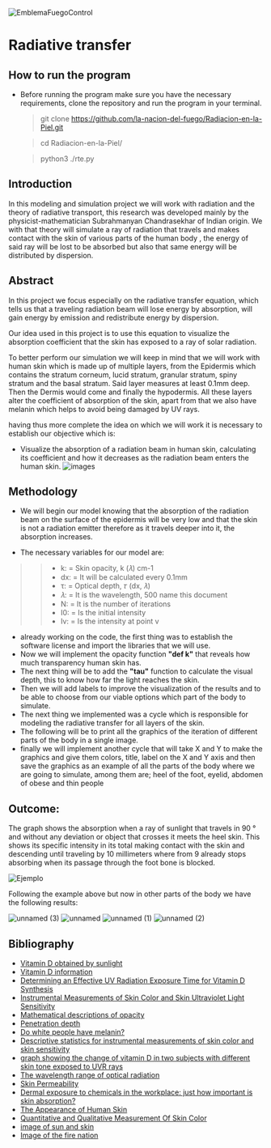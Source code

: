 ![EmblemaFuegoControl](https://user-images.githubusercontent.com/38228291/67335050-6ba2c280-f523-11e9-93c5-928435fdd118.png)
# Radiative transfer

## How to run the program
- Before running the program make sure you have the necessary requirements, clone the repository and run the program in your terminal.

   > git clone https://github.com/la-nacion-del-fuego/Radiacion-en-la-Piel.git
   
   > cd Radiacion-en-la-Piel/  
   
   > python3 ./rte.py

## Introduction
In this modeling and simulation project we will work with radiation and the theory of radiative transport, this research was developed mainly by the physicist-mathematician Subrahmanyan Chandrasekhar of Indian origin. We with that theory will simulate a ray of radiation that travels and makes contact with the skin of various parts of the human body , the energy of said ray will be lost to be absorbed but also that same energy will be distributed by dispersion.

## Abstract
In this project we focus especially on the radiative transfer equation, which tells us that a traveling radiation beam will lose energy by absorption, will gain energy by emission and redistribute energy by dispersion.

Our idea used in this project is to use this equation to visualize the absorption coefficient that the skin has exposed to a ray of solar radiation.

To better perform our simulation we will keep in mind that we will work with human skin which is made up of multiple layers, from the Epidermis which contains the stratum corneum, lucid stratum, granular stratum, spiny stratum and the basal stratum. Said layer measures at least 0.1mm deep. Then the Dermis would come and finally the hypodermis. All these layers alter the coefficient of absorption of the skin, apart from that we also have melanin which helps to avoid being damaged by UV rays.

having thus more complete the idea on which we will work it is necessary to establish our objective which is:
- Visualize the absorption of a radiation beam in human skin, calculating its coefficient and how it decreases as the radiation beam enters the human skin.
![images](https://user-images.githubusercontent.com/38228291/71786960-ee5ef800-3011-11ea-92ce-2d450fbc3427.png)
## Methodology 
- We will begin our model knowing that the absorption of the radiation beam on the surface of the epidermis will be very low and that the skin is not a radiation emitter therefore as it travels deeper into it, the absorption increases.

- The necessary variables for our model are:
>>- k: = Skin opacity, k (𝜆) cm-1
>>- dx: = It will be calculated every 0.1mm
>>- τ: = Optical depth, 𝜏 (dx, 𝜆)
>>- 𝜆: = It is the wavelength, 500 name this document
>>- N: = It is the number of iterations
>>- I0: = Is the initial intensity
>>- Iv: = Is the intensity at point v
- already working on the code, the first thing was to establish the software license and import the libraries that we will use.
- Now we will implement the opacity function **"def k"** that reveals how much transparency human skin has.
- The next thing will be to add the **"tau"** function to calculate the visual depth, this to know how far the light reaches the skin.
- Then we will add labels to improve the visualization of the results and to be able to choose from our viable options which part of the body to simulate.
- The next thing we implemented was a cycle which is responsible for modeling the radiative transfer for all layers of the skin.
- The following will be to print all the graphics of the iteration of different parts of the body in a single image.
- finally we will implement another cycle that will take X and Y to make the graphics and give them colors, title, label on the X and Y axis and then save the graphics as an example of all the parts of the body where we are going to simulate, among them are; heel of the foot, eyelid, abdomen of obese and thin people
## Outcome:
The graph shows the absorption when a ray of sunlight that travels in 90 ° and without any deviation or object that crosses it meets the heel skin. This shows its specific intensity in its total making contact with the skin and descending until traveling by 10 millimeters where from 9 already stops absorbing when its passage through the foot bone is blocked.

![Ejemplo](https://user-images.githubusercontent.com/38228291/71790090-ea8d9e80-302e-11ea-83a6-f4d80699d3dd.jpg)

Following the example above but now in other parts of the body we have the following results:

![unnamed (3)](https://user-images.githubusercontent.com/38228291/71790378-6805de80-3030-11ea-995a-b08f2048f369.jpg)
![unnamed](https://user-images.githubusercontent.com/38228291/71790396-81a72600-3030-11ea-90f8-299a59199fa2.jpg)
![unnamed (1)](https://user-images.githubusercontent.com/38228291/71790404-8d92e800-3030-11ea-9083-4da5eb9babf1.jpg)
![unnamed (2)](https://user-images.githubusercontent.com/38228291/71790409-9a174080-3030-11ea-9967-85a2615ec8c5.jpg)

## Bibliography
- [Vitamin D obtained by sunlight](http://www.fundaciondn.org/reto/la-vitamina-d-la-de-la-luz-del-sol/?fbclid=IwAR2u47-OlbKQqV20ZUsU_-hjoF41DZp2SRDyKN9KwALsftvezPtMaA5GKqM)
- [Vitamin D information](https://www.ncbi.nlm.nih.gov/pmc/articles/PMC3897598/?fbclid=IwAR2aO93VCq1d-P38d-78dmIxr7gtQLNWCd_FlABwEJEpYLZssLmnR_uovio)
- [Determining an Effective UV Radiation Exposure Time for Vitamin D Synthesis](https://onlinelibrary.wiley.com/doi/full/10.1111/php.12651)
- [Instrumental Measurements of Skin Color and Skin Ultraviolet Light Sensitivity](https://academic.oup.com/aje/article/156/4/353/112408)
- [Mathematical descriptions of opacity](https://en.wikipedia.org/wiki/Mathematical_descriptions_of_opacity)
- [Penetration depth](https://en.wikipedia.org/wiki/Penetration_depth)
- [Do white people have melanin?](https://www.quora.com/Do-white-people-have-melanin)
- [Descriptive statistics for instrumental measurements of skin color and skin sensitivity](https://academic.oup.com/view-large/867813)
- [graph showing the change of vitamin D in two subjects with different skin tone exposed to UVR rays](https://www.ncbi.nlm.nih.gov/pmc/articles/PMC3897598/figure/F33/)
- [The wavelength range of optical radiation](https://light-measurement.com/wavelength-range/?fbclid=IwAR0e8eht2FegvKUaKIGRH4NbMUdpR1__XrhesbgqO9w2EURHxQeKXcd4asQ)
- [Skin Permeability](https://www.sciencedirect.com/topics/medicine-and-dentistry/skin-permeability)
- [Dermal exposure to chemicals in the workplace: just how important is skin absorption?](https://oem.bmj.com/content/61/4/376.full)
- [The Appearance of Human Skin](http://www1.cs.columbia.edu/CAVE/publications/pdfs/Igarashi_CUTR05.pdf)
- [Quantitative and Qualitative Measurement Of Skin Color](http://www.cedlabs.com/wp-content/uploads/2014/08/Color-de-la-piel.pdf)
- [image of sun and skin](https://www.google.com/search?q=luz+solar+en+la+piel+dibujo&tbm=isch&ved=2ahUKEwjTrPuxv-3mAhVuma0KHQDCBj0Q2-cCegQIABAA&oq=luz+solar+en+la+piel+dibujo&gs_l=img.3...9327.10678..10978...0.0..0.128.804.0j7......0....1..gws-wiz-img.fy7NnsWIh9c&ei=XmESXtOFKe6ytgWAhJvoAw&bih=608&biw=1366&rlz=1C1CHBF_esMX810MX810&hl=es-419#imgrc=oO0zdwyT7k5wRM)
- [Image of the fire nation](https://www.google.com/search?q=icono+nacion+del+fuego&rlz=1C1CHBF_esMX810MX810&sxsrf=ACYBGNQBf63ha8ZuphTKoJyBet7DIcMDYQ:1578263747956&tbm=isch&source=iu&ictx=1&fir=z_gOm1JpHyiNIM%253A%252CiJVVPGZI0opoaM%252C_&vet=1&usg=AI4_-kTvyOBniqJ5OpJ5eMbeiXlamUUOdw&sa=X&ved=2ahUKEwik6bvQwu3mAhWEna0KHSqwCHUQ9QEwAHoECAoQBg#imgrc=z_gOm1JpHyiNIM:)
